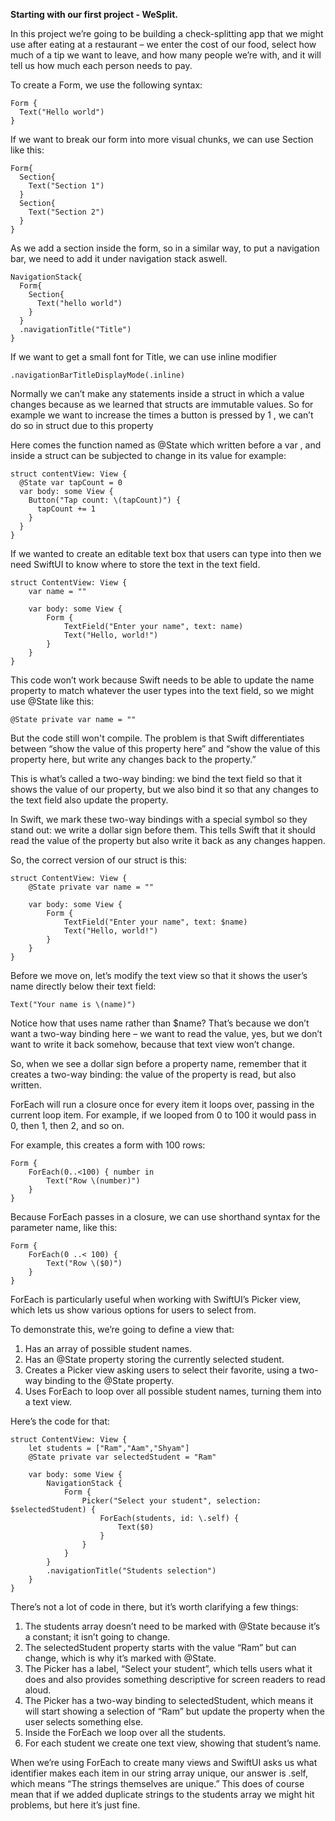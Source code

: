 **Starting with our first project - WeSplit.**

In this project we’re going to be building a check-splitting app that we might use after eating at a restaurant – we enter the cost of our food, select how much of a tip we want to leave, and how many people we’re with, and it will tell us how much each person needs to pay.

To create a Form, we use the following syntax:
```
Form {
  Text("Hello world")
}
```

If we want to break our form into more visual chunks, we can use Section like this:
```
Form{
  Section{
    Text("Section 1")
  }
  Section{
    Text("Section 2")
  }
}
```

As we add a section inside the form, so in a similar way, to put a navigation bar, we need to add it under navigation stack aswell.
```
NavigationStack{
  Form{
    Section{
      Text("hello world")
    }
  }
  .navigationTitle("Title")
}
```

If we want to get a small font for Title, we can use inline modifier
```
.navigationBarTitleDisplayMode(.inline)
```


Normally we can’t make any statements inside a struct in which a value changes because as we learned that structs are immutable values.
So for example we want to increase the times a button is pressed by 1 , we can’t do so in struct due to this property

Here comes the function named as @State which written before a var , and inside a struct can be subjected to change in its value for example:
```
struct contentView: View {
  @State var tapCount = 0
  var body: some View {
    Button("Tap count: \(tapCount)") {
      tapCount += 1
    }
  }
}
```

If we wanted to create an editable text box that users can type into then we need SwiftUI to know where to store the text in the text field.
```
struct ContentView: View {
    var name = ""

    var body: some View {
        Form {
            TextField("Enter your name", text: name)
            Text("Hello, world!")
        }
    }
}
```
This code won’t work because Swift needs to be able to update the name property to match whatever the user types into the text field, so we might use @State like this:
```
@State private var name = ""
```
But the code still won't compile. The problem is that Swift differentiates between “show the value of this property here” and “show the value of this property here, but write any changes back to the property.”

This is what’s called a two-way binding: we bind the text field so that it shows the value of our property, but we also bind it so that any changes to the text field also update the property.

In Swift, we mark these two-way bindings with a special symbol so they stand out: we write a dollar sign before them. This tells Swift that it should read the value of the property but also write it back as any changes happen.

So, the correct version of our struct is this:
```
struct ContentView: View {
    @State private var name = ""

    var body: some View {
        Form {
            TextField("Enter your name", text: $name)
            Text("Hello, world!")
        }
    }
}
```

Before we move on, let’s modify the text view so that it shows the user’s name directly below their text field:
```
Text("Your name is \(name)")
```

Notice how that uses name rather than $name? That’s because we don’t want a two-way binding here – we want to read the value, yes, but we don’t want to write it back somehow, because that text view won’t change.

So, when we see a dollar sign before a property name, remember that it creates a two-way binding: the value of the property is read, but also written.

ForEach will run a closure once for every item it loops over, passing in the current loop item. For example, if we looped from 0 to 100 it would pass in 0, then 1, then 2, and so on.

For example, this creates a form with 100 rows:
```
Form {
    ForEach(0..<100) { number in
        Text("Row \(number)")
    }
}
```

Because ForEach passes in a closure, we can use shorthand syntax for the parameter name, like this:
```
Form {
    ForEach(0 ..< 100) {
        Text("Row \($0)")
    }
}
```

ForEach is particularly useful when working with SwiftUI’s Picker view, which lets us show various options for users to select from.

To demonstrate this, we’re going to define a view that:

1. Has an array of possible student names.
2. Has an @State property storing the currently selected student.
3. Creates a Picker view asking users to select their favorite, using a two-way binding to the @State property.
4. Uses ForEach to loop over all possible student names, turning them into a text view.

Here’s the code for that:
```
struct ContentView: View {
    let students = ["Ram","Aam","Shyam"]
    @State private var selectedStudent = "Ram"

    var body: some View {
        NavigationStack {
            Form {
                Picker("Select your student", selection: $selectedStudent) {
                    ForEach(students, id: \.self) {
                        Text($0)
                    }
                }
            }
        }
        .navigationTitle("Students selection")
    }
}
```
There’s not a lot of code in there, but it’s worth clarifying a few things:

1. The students array doesn’t need to be marked with @State because it’s a constant; it isn’t going to change.
2. The selectedStudent property starts with the value “Ram” but can change, which is why it’s marked with @State.
3. The Picker has a label, “Select your student”, which tells users what it does and also provides something descriptive for screen readers to read aloud.
4. The Picker has a two-way binding to selectedStudent, which means it will start showing a selection of “Ram” but update the property when the user selects           something else.
5. Inside the ForEach we loop over all the students.
6. For each student we create one text view, showing that student’s name.


When we’re using ForEach to create many views and SwiftUI asks us what identifier makes each item in our string array unique, our answer is \.self, which means “The strings themselves are unique.” This does of course mean that if we added duplicate strings to the students array we might hit problems, but here it’s just fine.









